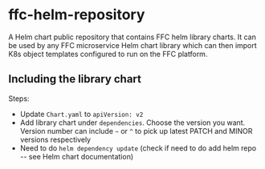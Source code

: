 # ffc-helm-repository

A Helm chart public repository that contains FFC helm library charts. It can be used by any FFC microservice Helm chart library which can then import K8s object templates configured to run on the FFC platform.

## Including the library chart

Steps:
  * Update `Chart.yaml` to `apiVersion: v2`
  * Add library chart under `dependencies`. Choose the version you want. Version number can include `~` or `^` to pick up latest PATCH and MINOR versions respectively
  * Need to do `helm dependency update` (check if need to do add helm repo -- see Helm chart documentation)

